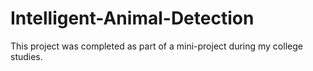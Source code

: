 # Intelligent-Animal-Detection
This project was completed as part of a mini-project during my college studies.
